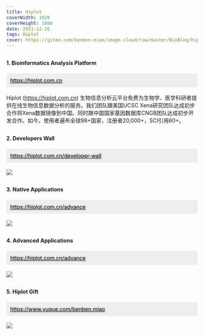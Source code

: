 ```yaml
---
title: Hiplot
coverWidth: 1920
coverHeight: 1080
date: 2021-12-26
tags: Hiplot
cover: https://gitee.com/benben-miao/image-cloud/raw/master/BioBlog/hiplot-native.png
---
```


<!-- <div style="background-color: #eeeeee; width: 120px; padding:5px 20px; border-radius: 3px;">Read More</div> -->
<!-- more -->

## 
#### 1. Bioinformatics Analysis Platform
<div style="background-color:#eeeeee; border-radius:3px; padding:10px;">
  <a href="https://hiplot.com.cn" style="text-shadow: 1px 1px 3px #888;">https://hiplot.com.cn</a>
</div>

<br/>
<div class="card">
Hiplot (<a href="https://hiplot.com.cn">https://hiplot.com.cn</a>) 生物信息分析云平台免费为生物学、医学科研者提供在线生物信息数据分析的服务。我们团队跟美国UCSC Xena研究团队达成初步合作将Xena数据镜像到中国。同时跟中国国家基因数据库CNGB团队达成初步开发合作。如今，使用者遍布全球98+国家，注册者20,000+，SCI引用60+。
</div>

## 
#### 2. Developers Wall
<div style="background-color:#eeeeee; border-radius:3px; padding:10px;">
  <a href="https://hiplot.com.cn/developer-wall" style="text-shadow: 1px 1px 3px #888;">https://hiplot.com.cn/developer-wall</a>
</div>

<br/>
<img src="https://z3.ax1x.com/2021/07/31/WvT4Qx.png">

## 
#### 3. Native Applications
<div style="background-color:#eeeeee; border-radius:3px; padding:10px;">
  <a href="https://hiplot.com.cn/advance" style="text-shadow: 1px 1px 3px #888;">https://hiplot.com.cn/advance</a>
</div>

<br/>
<img src="https://gitee.com/benben-miao/image-cloud/raw/master/BioBlog/hiplot-native.png">

## 
#### 4. Advanced Applications
<div style="background-color:#eeeeee; border-radius:3px; padding:10px;">
  <a href="https://hiplot.com.cn/advance" style="text-shadow: 1px 1px 3px #888;">https://hiplot.com.cn/advance</a>
</div>

<br/>
<img src="https://z3.ax1x.com/2021/07/31/WvThS1.png">

## 
#### 5. Hiplot Gift
<div style="background-color:#eeeeee; border-radius:3px; padding:10px;">
  <a href="https://www.yuque.com/benben.miao" style="text-shadow: 1px 1px 3px #888;">https://www.yuque.com/benben.miao</a>
</div>

<br/>
<img src="https://gitee.com/benben-miao/image-cloud/raw/master/BioBlog/hiplot-gift-network.png">